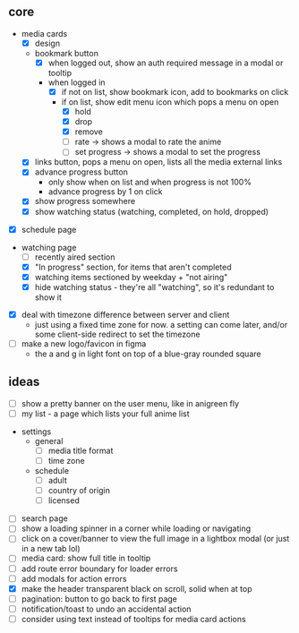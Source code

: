## core

- media cards
  - [x] design
  - bookmark button
    - [x] when logged out, show an auth required message in a modal or tooltip
    - when logged in
      - [x] if not on list, show bookmark icon, add to bookmarks on click
      - if on list, show edit menu icon which pops a menu on open
        - [x] hold
        - [x] drop
        - [x] remove
        - [ ] rate -> shows a modal to rate the anime
        - [ ] set progress -> shows a modal to set the progress
  - [x] links button, pops a menu on open, lists all the media external links
  - [x] advance progress button
    - only show when on list and when progress is not 100%
    - advance progress by 1 on click
  - [x] show progress somewhere
  - [x] show watching status (watching, completed, on hold, dropped)
- [x] schedule page
- watching page
  - [ ] recently aired section
  - [x] "In progress" section, for items that aren't completed
  - [x] watching items sectioned by weekday + "not airing"
  - [x] hide watching status - they're all "watching", so it's redundant to show it
- [x] deal with timezone difference between server and client
  - just using a fixed time zone for now. a setting can come later, and/or some client-side redirect to set the timezone
- [ ] make a new logo/favicon in figma
  - the a and g in light font on top of a blue-gray rounded square

## ideas

- [ ] show a pretty banner on the user menu, like in anigreen fly
- [ ] my list - a page which lists your full anime list
- settings
  - general
    - [ ] media title format
    - [ ] time zone
  - schedule
    - [ ] adult
    - [ ] country of origin
    - [ ] licensed
- [ ] search page
- [ ] show a loading spinner in a corner while loading or navigating
- [ ] click on a cover/banner to view the full image in a lightbox modal (or just in a new tab lol)
- [ ] media card: show full title in tooltip
- [ ] add route error boundary for loader errors
- [ ] add modals for action errors
- [x] make the header transparent black on scroll, solid when at top
- [ ] pagination: button to go back to first page
- [ ] notification/toast to undo an accidental action
- [ ] consider using text instead of tooltips for media card actions
